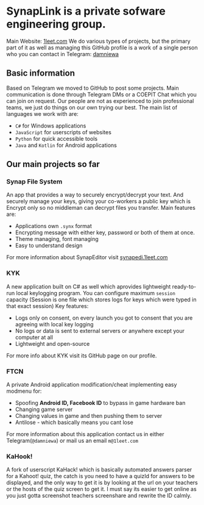 # SynapLink is a private sofware engineering group.
Main Website: [1leet.com](https://1leet.com)
We do various types of projects, but the primary part of it as well as managing this GitHub profile is a work of a single person who you can contact in Telegram: [damniewa](https://t.me/damniewa)

## Basic information

Based on Telegram we moved to GitHub to post some projects. Main communication is done through Telegram DMs or a COEPIT Chat which you can join on request.
Our people are not as experienced to join professional teams, we just do things on our own trying our best. The main list of languages we work with are:
* `C#` for Windows applications
* `JavaScript` for userscripts of websites
* `Python` for quick accessible tools
* `Java` and `Kotlin` for Android applications

## Our main projects so far

### Synap File System 
An app that provides a way to securely encrypt/decrypt your text. And securely manage your keys, giving your co-workers a public key which is Encrypt only so no middleman can decrypt files you transfer. Main features are:
* Applications own `.synx` format
* Encrypting message with either key, password or both of them at once.
* Theme managing, font managing
* Easy to understand design

For more information about SynapEditor visit [synapedi.1leet.com](https://synapedi.1leet.com)

### KYK
A new application built on C# as well which aprovides lightweight ready-to-run local keylogging program. You can configure maximum `session` capacity (Session is one file which stores logs for keys which were typed in that exact session)
Key features:
* Logs only on consent, on every launch you got to consent that you are agreeing with local key logging
* No logs or data is sent to external servers or anywhere except your computer at all
* Lightweight and open-source

For more info about KYK visit its GitHub page on our profile.

### FTCN

A private Android application modification/cheat implementing easy modmenu for:
* Spoofing **Android ID, Facebook ID** to bypass in game hardware ban
* Changing game server
* Changing values in game and then pushing them to server
* Antilose - which basically means you cant lose

For more information about this application contact us in either Telegram(`@damniewa`) or mail us an email `m@1leet.com`

### KaHook!

A fork of userscript KaHack! which is basically automated answers parser for a Kahoot! quiz, the catch is you need to have a quizId for answers to be displayed, and the only way to get it is by looking at the url on your teachers or the hosts of the quiz screen to get it. I must say its easier to get online as you just gotta screenshot teachers screenshare and rewrite the ID calmly.
